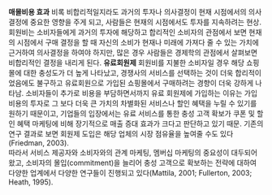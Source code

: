 **매몰비용 효과**
비록 비합리적일지라도 과거의 투자나 의사결정이 현재 시점에서의 의사결정에 중요한 영향을 주게 되고, 사람들은 현재의 시점에서도 투자를 지속하려는 현상.<br/>
회원비는 소비자들에게 과거의 투자에 해당하고 합리적인 소비자의 관점에서 보면 현재의 시점에서 구매 결정을 할 때 자신의 소비가 현재나 미래에 가져다 줄 수 있는 가치에 근거하여 의사결정을 하여야 하지만, 많은 경우 사람들은 경제학의 관점에서 살펴보면 비합리적인 결정을 내리게 된다.
**유료회원제**
회원비를 지불한 소비자일 경우 해당 쇼핑몰에 대한 충성도가 더 높게 나타났고, 경쟁사의 서비스를 선택하는 것이 더욱 합리적이었음에도 불구하고 유료회원으로 가입된 쇼핑몰에서 구매하려는 경향이 더욱 강하게 나타남.
소비자들이 추가로 비용을 부담하면서까지 유료 회원제에 가입하는 이유는 가입 비용의 투자로 그 보다 더욱 큰 가치의 차별화된 서비스나 할인 혜택을 누릴 수 있기를 원하기 때문이고, 기업들의 입장에서는 유료 서비스를 통한 충성 고객 확보가 쿠폰 및 할인 혜택 마케팅에 비해 장기적으로 매출 증대 효과가 크다고 판단하고 있기 때문.
기존의 연구 결과로 보면 회원제 도입은 해당 업체의 시장 점유율을 높여줄 수도 있다(Friedman, 2003).<br/>
따라서 서비스 제공자와 소비자와의 관계 마케팅, 멤버십 마케팅의 중요성이 대두되어 왔고, 소비자의 몰입(commitment)을 늘리어 충성 고객으로 확보하는 전략에 대하여 다양한 업계에서 다양한 연구들이 진행되고 있다(Mattila, 2001; Fullerton, 2003; Heath, 1995).
